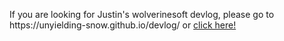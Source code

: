 <!doctype html>
<html>
  <head>
    <title>Hi this is Justin's Website!</title>
  </head>
  <body>
    <p>If you are looking for Justin's wolverinesoft devlog, please go to https://unyielding-snow.github.io/devlog/ or <a href="https://unyielding-snow.github.io/devlog/"> click here! </a></p>
  </body>
</html>